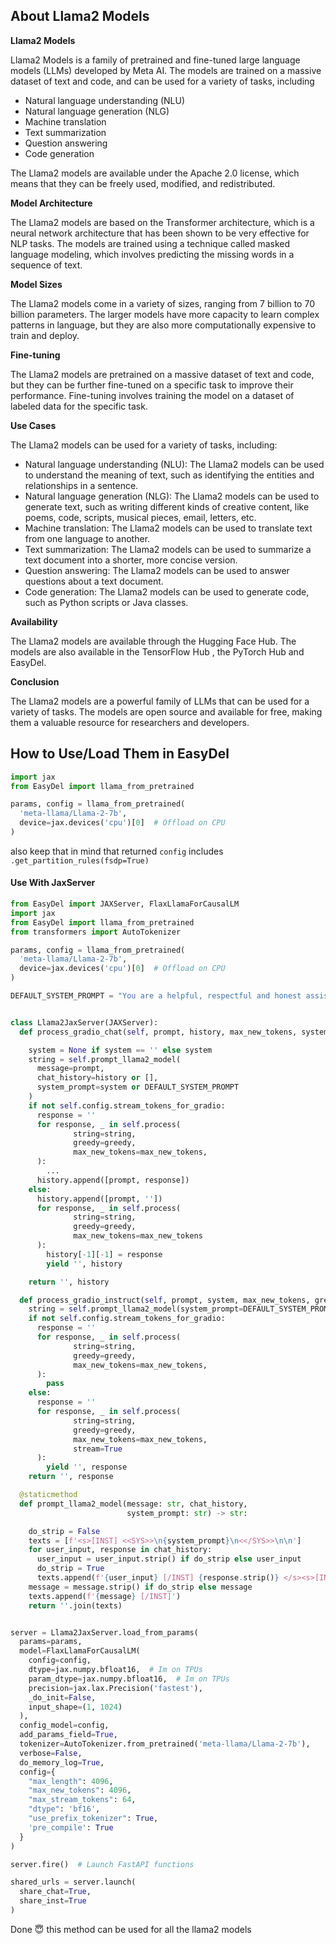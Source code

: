 ## About Llama2 Models

**Llama2 Models**

Llama2 Models is a family of pretrained and fine-tuned large language models (LLMs) developed by Meta AI. The models are
trained on a massive dataset of text and code, and can be used for a variety of tasks, including

* Natural language understanding (NLU)
* Natural language generation (NLG)
* Machine translation
* Text summarization
* Question answering
* Code generation

The Llama2 models are available under the Apache 2.0 license, which means that they can be freely used, modified, and
redistributed.

**Model Architecture**

The Llama2 models are based on the Transformer architecture, which is a neural network architecture that has been shown
to be very effective for NLP tasks. The models are trained using a technique called masked language modeling, which
involves predicting the missing words in a sequence of text.

**Model Sizes**

The Llama2 models come in a variety of sizes, ranging from 7 billion to 70 billion parameters. The larger models have
more capacity to learn complex patterns in language, but they are also more computationally expensive to train and
deploy.

**Fine-tuning**

The Llama2 models are pretrained on a massive dataset of text and code, but they can be further fine-tuned on a specific
task to improve their performance. Fine-tuning involves training the model on a dataset of labeled data for the specific
task.

**Use Cases**

The Llama2 models can be used for a variety of tasks, including:

* Natural language understanding (NLU): The Llama2 models can be used to understand the meaning of text, such as
  identifying the entities and relationships in a sentence.
* Natural language generation (NLG): The Llama2 models can be used to generate text, such as writing different kinds of
  creative content, like poems, code, scripts, musical pieces, email, letters, etc.
* Machine translation: The Llama2 models can be used to translate text from one language to another.
* Text summarization: The Llama2 models can be used to summarize a text document into a shorter, more concise version.
* Question answering: The Llama2 models can be used to answer questions about a text document.
* Code generation: The Llama2 models can be used to generate code, such as Python scripts or Java classes.

**Availability**

The Llama2 models are available through the Hugging Face Hub. The models are also available in the TensorFlow Hub , the
PyTorch Hub and EasyDel.

**Conclusion**

The Llama2 models are a powerful family of LLMs that can be used for a variety of tasks. The models are open source and
available for free, making them a valuable resource for researchers and developers.

## How to Use/Load Them in EasyDel

```python
import jax
from EasyDel import llama_from_pretrained

params, config = llama_from_pretrained(
  'meta-llama/Llama-2-7b',
  device=jax.devices('cpu')[0]  # Offload on CPU
)
```

also keep that in mind that returned `config` includes `.get_partition_rules(fsdp=True)`

#### Use With JaxServer

```python
from EasyDel import JAXServer, FlaxLlamaForCausalLM
import jax
from EasyDel import llama_from_pretrained
from transformers import AutoTokenizer

params, config = llama_from_pretrained(
  'meta-llama/Llama-2-7b',
  device=jax.devices('cpu')[0]  # Offload on CPU
)

DEFAULT_SYSTEM_PROMPT = "You are a helpful, respectful and honest assistant and act as wanted"


class Llama2JaxServer(JAXServer):
  def process_gradio_chat(self, prompt, history, max_new_tokens, system, greedy):

    system = None if system == '' else system
    string = self.prompt_llama2_model(
      message=prompt,
      chat_history=history or [],
      system_prompt=system or DEFAULT_SYSTEM_PROMPT
    )
    if not self.config.stream_tokens_for_gradio:
      response = ''
      for response, _ in self.process(
              string=string,
              greedy=greedy,
              max_new_tokens=max_new_tokens,
      ):
        ...
      history.append([prompt, response])
    else:
      history.append([prompt, ''])
      for response, _ in self.process(
              string=string,
              greedy=greedy,
              max_new_tokens=max_new_tokens
      ):
        history[-1][-1] = response
        yield '', history

    return '', history

  def process_gradio_instruct(self, prompt, system, max_new_tokens, greedy):
    string = self.prompt_llama2_model(system_prompt=DEFAULT_SYSTEM_PROMPT, message=prompt, chat_history=[])
    if not self.config.stream_tokens_for_gradio:
      response = ''
      for response, _ in self.process(
              string=string,
              greedy=greedy,
              max_new_tokens=max_new_tokens,
      ):
        pass
    else:
      response = ''
      for response, _ in self.process(
              string=string,
              greedy=greedy,
              max_new_tokens=max_new_tokens,
              stream=True
      ):
        yield '', response
    return '', response

  @staticmethod
  def prompt_llama2_model(message: str, chat_history,
                          system_prompt: str) -> str:

    do_strip = False
    texts = [f'<s>[INST] <<SYS>>\n{system_prompt}\n<</SYS>>\n\n']
    for user_input, response in chat_history:
      user_input = user_input.strip() if do_strip else user_input
      do_strip = True
      texts.append(f'{user_input} [/INST] {response.strip()} </s><s>[INST] ')
    message = message.strip() if do_strip else message
    texts.append(f'{message} [/INST]')
    return ''.join(texts)


server = Llama2JaxServer.load_from_params(
  params=params,
  model=FlaxLlamaForCausalLM(
    config=config,
    dtype=jax.numpy.bfloat16,  # Im on TPUs
    param_dtype=jax.numpy.bfloat16,  # Im on TPUs
    precision=jax.lax.Precision('fastest'),
    _do_init=False,
    input_shape=(1, 1024)
  ),
  config_model=config,
  add_params_field=True,
  tokenizer=AutoTokenizer.from_pretrained('meta-llama/Llama-2-7b'),
  verbose=False,
  do_memory_log=True,
  config={
    "max_length": 4096,
    "max_new_tokens": 4096,
    "max_stream_tokens": 64,
    "dtype": 'bf16',
    "use_prefix_tokenizer": True,
    'pre_compile': True
  }
)

server.fire()  # Launch FastAPI functions

shared_urls = server.launch(
  share_chat=True,
  share_inst=True
)
```

Done 😇 this method can be used for all the llama2 models